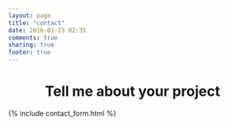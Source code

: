```yaml
---
layout: page
title: "contact"
date: 2016-01-23 02:35
comments: true
sharing: true
footer: true
---
```

<div class='full-pane splash'>
  <h1 class='stand-out' align='center'>Tell me about your project</h1>
  {% include contact_form.html %}
</div>
